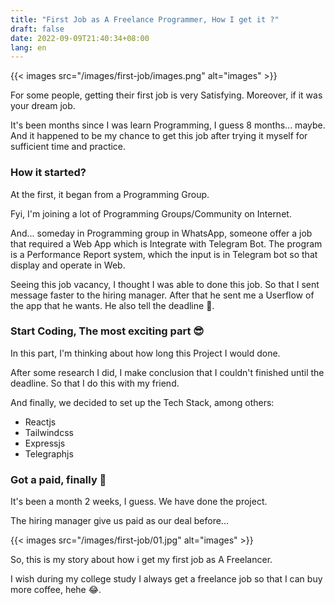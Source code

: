 ```yaml
---
title: "First Job as A Freelance Programmer, How I get it ?"
draft: false
date: 2022-09-09T21:40:34+08:00
lang: en
---
```


{{< images src="/images/first-job/images.png" alt="images" >}}

For some people, getting their first job is very Satisfying. Moreover, if it was your dream job.

It's been months since I was learn Programming, I guess 8 months... maybe. And it happened to be my chance to get this job after trying it myself for sufficient time and practice.

### How it started?

At the first, it began from a Programming Group.

Fyi, I'm joining a lot of Programming Groups/Community on Internet.

And... someday in Programming group in WhatsApp, someone offer a job that required a Web App which is Integrate with Telegram Bot. The program is a Performance Report system, which the input is in Telegram bot so that display and operate in Web.

Seeing this job vacancy, I thought I was able to done this job. So that I sent message faster to the hiring manager. After that he sent me a Userflow of the app that he wants. He also tell the deadline 🥵.

### Start Coding, The most exciting part 😎

In this part, I'm thinking about how long this Project I would done.

After some research I did, I make conclusion that I couldn't finished until the deadline. So that I do this with my friend.

And finally, we decided to set up the Tech Stack, among others:

* Reactjs
* Tailwindcss
* Expressjs
* Telegraphjs

### Got a paid, finally 🥳

It's been a month 2 weeks, I guess. We have done the project.

The hiring manager give us paid as our deal before...

{{< images src="/images/first-job/01.jpg" alt="images" >}}

So, this is my story about how i get my first job as A Freelancer.

I wish during my college study I always get a freelance job so that I can buy more coffee, hehe 😂.
